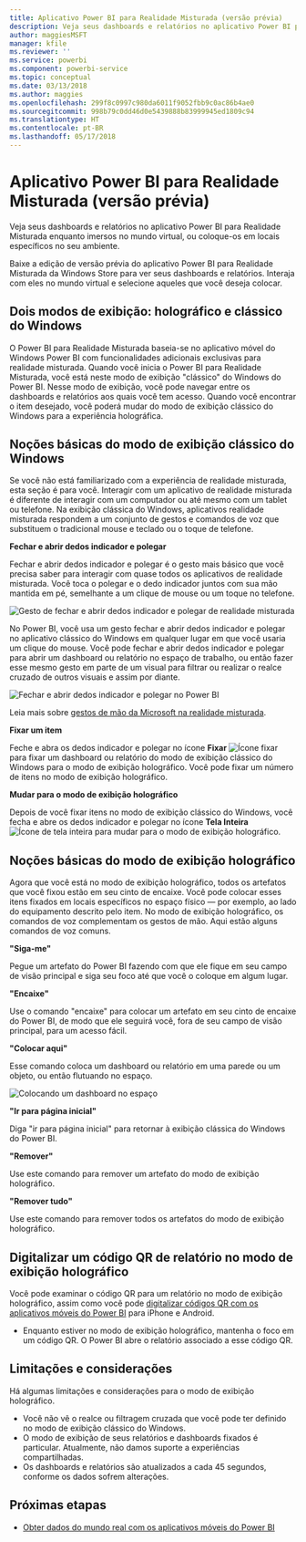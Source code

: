 ```yaml
---
title: Aplicativo Power BI para Realidade Misturada (versão prévia)
description: Veja seus dashboards e relatórios no aplicativo Power BI para Realidade Misturada, estejam eles imersos no mundo virtual ou no seu ambiente.
author: maggiesMSFT
manager: kfile
ms.reviewer: ''
ms.service: powerbi
ms.component: powerbi-service
ms.topic: conceptual
ms.date: 03/13/2018
ms.author: maggies
ms.openlocfilehash: 299f8c0997c980da6011f9052fbb9c0ac86b4ae0
ms.sourcegitcommit: 998b79c0dd46d0e5439888b83999945ed1809c94
ms.translationtype: HT
ms.contentlocale: pt-BR
ms.lasthandoff: 05/17/2018
---
```

# <a name="power-bi-for-mixed-reality-app-preview"></a>Aplicativo Power BI para Realidade Misturada (versão prévia)
Veja seus dashboards e relatórios no aplicativo Power BI para Realidade Misturada enquanto imersos no mundo virtual, ou coloque-os em locais específicos no seu ambiente. 

Baixe a edição de versão prévia do aplicativo Power BI para Realidade Misturada da Windows Store para ver seus dashboards e relatórios. Interaja com eles no mundo virtual e selecione aqueles que você deseja colocar. 

## <a name="two-views-windows-classic-and-holographic"></a>Dois modos de exibição: holográfico e clássico do Windows

O Power BI para Realidade Misturada baseia-se no aplicativo móvel do Windows Power BI com funcionalidades adicionais exclusivas para realidade misturada. Quando você inicia o Power BI para Realidade Misturada, você está neste modo de exibição "clássico" do Windows do Power BI. Nesse modo de exibição, você pode navegar entre os dashboards e relatórios aos quais você tem acesso. Quando você encontrar o item desejado, você poderá mudar do modo de exibição clássico do Windows para a experiência holográfica. 


## <a name="windows-classic-view-basics"></a>Noções básicas do modo de exibição clássico do Windows

Se você não está familiarizado com a experiência de realidade misturada, esta seção é para você. Interagir com um aplicativo de realidade misturada é diferente de interagir com um computador ou até mesmo com um tablet ou telefone. Na exibição clássica do Windows, aplicativos realidade misturada respondem a um conjunto de gestos e comandos de voz que substituem o tradicional mouse e teclado ou o toque de telefone. 

**Fechar e abrir dedos indicador e polegar**

Fechar e abrir dedos indicador e polegar é o gesto mais básico que você precisa saber para interagir com quase todos os aplicativos de realidade misturada. Você toca o polegar e o dedo indicador juntos com sua mão mantida em pé, semelhante a um clique de mouse ou um toque no telefone.  

![Gesto de fechar e abrir dedos indicador e polegar de realidade misturada](media/mobile-mixed-reality-app/power-bi-hololens-airtap.png)

No Power BI, você usa um gesto fechar e abrir dedos indicador e polegar no aplicativo clássico do Windows em qualquer lugar em que você usaria um clique do mouse. Você pode fechar e abrir dedos indicador e polegar para abrir um dashboard ou relatório no espaço de trabalho, ou então fazer esse mesmo gesto em parte de um visual para filtrar ou realizar o realce cruzado de outros visuais e assim por diante.

![Fechar e abrir dedos indicador e polegar no Power BI](media/mobile-mixed-reality-app/power-bi-hololens-airtap-hand.png) 

Leia mais sobre [gestos de mão da Microsoft na realidade misturada](https://developer.microsoft.com/windows/mixed-reality/gestures).

**Fixar um item** 

Feche e abra os dedos indicador e polegar no ícone **Fixar** ![Ícone fixar](media/mobile-mixed-reality-app/power-bi-hololens-pin.png) para fixar um dashboard ou relatório do modo de exibição clássico do Windows para o modo de exibição holográfico. Você pode fixar um número de itens no modo de exibição holográfico. 

**Mudar para o modo de exibição holográfico**

Depois de você fixar itens no modo de exibição clássico do Windows, você fecha e abre os dedos indicador e polegar no ícone **Tela Inteira** ![Ícone de tela inteira](media/mobile-mixed-reality-app/power-bi-hololens-fullscreen.png) para mudar para o modo de exibição holográfico. 


## <a name="holographic-view-basics"></a>Noções básicas do modo de exibição holográfico

Agora que você está no modo de exibição holográfico, todos os artefatos que você fixou estão em seu cinto de encaixe. Você pode colocar esses itens fixados em locais específicos no espaço físico — por exemplo, ao lado do equipamento descrito pelo item. No modo de exibição holográfico, os comandos de voz complementam os gestos de mão. Aqui estão alguns comandos de voz comuns.

**"Siga-me"** 

Pegue um artefato do Power BI fazendo com que ele fique em seu campo de visão principal e siga seu foco até que você o coloque em algum lugar.

**"Encaixe"** 

Use o comando "encaixe" para colocar um artefato em seu cinto de encaixe do Power BI, de modo que ele seguirá você, fora de seu campo de visão principal, para um acesso fácil.

**"Colocar aqui"**

Esse comando coloca um dashboard ou relatório em uma parede ou um objeto, ou então flutuando no espaço.

![Colocando um dashboard no espaço](media/mobile-mixed-reality-app/power-bi-hololens-place-visuals.png)

**"Ir para página inicial"**

Diga "ir para página inicial" para retornar à exibição clássica do Windows do Power BI. 

**"Remover"**

Use este comando para remover um artefato do modo de exibição holográfico.

**"Remover tudo"** 

Use este comando para remover todos os artefatos do modo de exibição holográfico.


## <a name="scan-a-report-qr-code-in-holographic-view"></a>Digitalizar um código QR de relatório no modo de exibição holográfico

Você pode examinar o código QR para um relatório no modo de exibição holográfico, assim como você pode [digitalizar códigos QR com os aplicativos móveis do Power BI](mobile-apps-qr-code.md) para iPhone e Android.

- Enquanto estiver no modo de exibição holográfico, mantenha o foco em um código QR. O Power BI abre o relatório associado a esse código QR.

## <a name="limitations-and-considerations"></a>Limitações e considerações

Há algumas limitações e considerações para o modo de exibição holográfico.

- Você não vê o realce ou filtragem cruzada que você pode ter definido no modo de exibição clássico do Windows.
- O modo de exibição de seus relatórios e dashboards fixados é particular. Atualmente, não damos suporte a experiências compartilhadas.
- Os dashboards e relatórios são atualizados a cada 45 segundos, conforme os dados sofrem alterações.


## <a name="next-steps"></a>Próximas etapas

- [Obter dados do mundo real com os aplicativos móveis do Power BI](mobile-apps-data-in-real-world-context.md)

 



